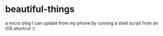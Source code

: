 # beautiful-things
a micro blog I can update from my phone by running a shell script from an iOS shortcut :)
